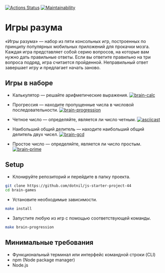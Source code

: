 [![Actions Status](https://github.com/dotnil/js-starter-project-44/actions/workflows/hexlet-check.yml/badge.svg)](https://github.com/dotnil/js-starter-project-44/actions) [![Maintainability](https://api.codeclimate.com/v1/badges/99e70f0f04af7fcd3143/maintainability)](https://codeclimate.com/github/dotnil/js-starter-project-44/maintainability)

# Игры разума

«Игры разума» — набор из пяти консольных игр, построенных по принципу популярных мобильных приложений для прокачки мозга. Каждая игра представляет собой серию вопросов, на которые вам нужно дать правильные ответы. Если вы ответите правильно на три вопроса подряд, игра считается пройденной. Неправильный ответ завершает игру и предлагает начать заново.


## Игры в наборе

* Калькулятор — решайте арифметические выражения.
[![brain-calc](https://asciinema.org/a/664095.svg)](https://asciinema.org/a/664095)

* Прогрессия — находите пропущенные числа в числовой последовательности.
[![brain-progression](https://asciinema.org/a/664096.svg)](https://asciinema.org/a/664096)

* Четное число — определяйте, является ли число четным.
[![asciicast](https://asciinema.org/a/661390.svg)](https://asciinema.org/a/661390)

* Наибольший общий делитель — находите наибольший общий делитель двух чисел.
[![brain-gcd](https://asciinema.org/a/664098.svg)](https://asciinema.org/a/664098)

* Простое число — определяйте, является ли число простым.
[![brain-prime](https://asciinema.org/a/664093.svg)](https://asciinema.org/a/664093)


## Setup

* Клонируйте репозиторий и перейдите в папку проекта.
```bash
git clone https://github.com/dotnil/js-starter-project-44
cd brain-games
```
* Установите необходимые зависимости.
```bash
make install
```
* Запустите любую из игр с помощью соответствующей команды.
```bash
make brain-progression
```


## Минимальные требования

* Функциональный терминал или интерфейс командной строки (CLI)
* npm (Node package manager)
* Node.js
